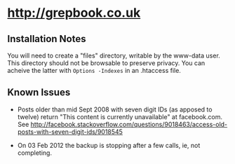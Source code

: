 <http://grepbook.co.uk>
=======================

Installation Notes
------------------

You will need to create a "files" directory, writable by the www-data user. 
This directory should not be browsable to preserve privacy. You can acheive
the latter with `Options -Indexes` in an .htaccess file.

Known Issues
------------

* Posts older than mid Sept 2008 with seven digit IDs (as apposed to twelve) 
  return "This content is currently unavailable" at facebook.com. See
  <http://facebook.stackoverflow.com/questions/9018463/access-old-posts-with-seven-digit-ids/9018545>

* On 03 Feb 2012 the backup is stopping after a few calls, ie, not completing.
